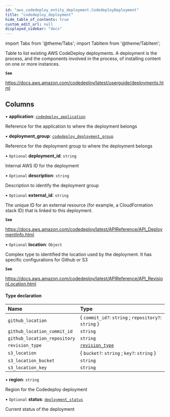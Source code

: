 ```yaml
---
id: "aws_codedeploy_entity_deployment.CodedeployDeployment"
title: "codedeploy_deployment"
hide_table_of_contents: true
custom_edit_url: null
displayed_sidebar: "docs"
---
```


import Tabs from '@theme/Tabs';
import TabItem from '@theme/TabItem';

Table to list existing AWS CodeDeploy deployments. A deployment is the process, and the components involved in the process,
of installing content on one or more instances.

**`See`**

https://docs.aws.amazon.com/codedeploy/latest/userguide/deployments.html

## Columns

• **application**: [`codedeploy_application`](aws_codedeploy_entity_application.CodedeployApplication.md)

Reference for the application to where the deployment belongs

• **deployment\_group**: [`codedeploy_deployment_group`](aws_codedeploy_entity_deploymentGroup.CodedeployDeploymentGroup.md)

Reference for the deployment group to where the deployment belongs

• `Optional` **deployment\_id**: `string`

Internal AWS ID for the deployment

• `Optional` **description**: `string`

Description to identify the deployment group

• `Optional` **external\_id**: `string`

The unique ID for an external resource (for example, a CloudFormation stack ID) that is linked to this deployment.

**`See`**

https://docs.aws.amazon.com/codedeploy/latest/APIReference/API_DeploymentInfo.html

• `Optional` **location**: `Object`

Complex type to identified the location used by the deployment. It has specific configurations
for Github or S3

**`See`**

https://docs.aws.amazon.com/codedeploy/latest/APIReference/API_RevisionLocation.html

#### Type declaration

| Name | Type |
| :------ | :------ |
| `github_location` | { `commit_id?`: `string` ; `repository?`: `string`  } |
| `github_location_commit_id` | `string` |
| `github_location_repository` | `string` |
| `revision_type` | [`revision_type`](../enums/aws_codedeploy_entity_deployment.RevisionType.md) |
| `s3_location` | { `bucket?`: `string` ; `key?`: `string`  } |
| `s3_location_bucket` | `string` |
| `s3_location_key` | `string` |

• **region**: `string`

Region for the Codedeploy deployment

• `Optional` **status**: [`deployment_status`](../enums/aws_codedeploy_entity_deployment.DeploymentStatusEnum.md)

Current status of the deployment
